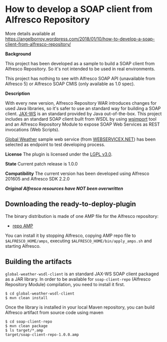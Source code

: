
How to develop a SOAP client from Alfresco Repository
=====================================================

More details available at https://angelborroy.wordpress.com/2018/01/10/how-to-develop-a-soap-client-from-alfresco-repository/ 

**Background**

This project has been developed as a sample to build a SOAP client from Alfresco Repository. So it's not intended to be used in real environments.

This project has nothing to see with Alfresco SOAP API (unavailable from Alfresco 5) or Alfresco SOAP CMIS (only available as 1.0 spec).

**Description**

With every new version, Alfresco Repository WAR introduces changes for used Java libraries, so it's safer to use an standard way for building a SOAP client. [JAX-WS](https://docs.oracle.com/javaee/6/tutorial/doc/bnayl.html) is an standard provided by Java out-of-the-box. This project includes an standard SOAP client built from WSDL by using [wsimport](https://docs.oracle.com/javase/8/docs/technotes/tools/windows/wsimport.html) tool and an Alfresco Repository Module to expose SOAP Web Services as REST invocations (Web Scripts).

[Global Weather](http://www.webservicex.net/globalweather.asmx?WSDL) sample web service (from [WEBSERVICEX.NET](http://www.webservicex.com/New/)) has been selected as endpoint to test developing process.

**License**
The plugin is licensed under the [LGPL v3.0](http://www.gnu.org/licenses/lgpl-3.0.html). 

**State**
Current patch release is 1.0.0

**Compatibility** 
The current version has been developed using Alfresco 201605 and Alfresco SDK 2.2.0

***Original Alfresco resources have NOT been overwritten***

Downloading the ready-to-deploy-plugin
--------------------------------------
The binary distribution is made of one AMP file for the Alfresco repository:

* [repo AMP](https://github.com/angelborroy/alfresco-soap-client/releases/download/1.0.0/soap-client-repo-1.0-SNAPSHOT.amp)

You can install it by stopping Alfresco, copying AMP repo file to `$ALFRESCO_HOME/amps`, executing `$ALFRESCO_HOME/bin/apply_amps.sh` and starting Alfresco.

Building the artifacts
----------------------

`global-weather-wsdl-client` is an standard JAX-WS SOAP client packaged as a JAR library. In order to be available for `soap-client-repo` (Alfresco Repository Module) compilation, you need to install it first.

```
$ cd global-weather-wsdl-client
$ mvn clean install
```

Once the library is installed in your local Maven repository, you can build Alfresco artifact from source code using maven

```
$ cd soap-client-repo
$ mvn clean package
$ ls target/*.amp
target/soap-client-repo-1.0.0.amp
```


